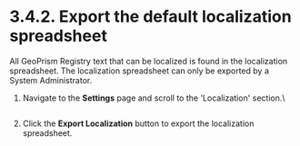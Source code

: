 # 3.4.2. Export the default localization spreadsheet

All GeoPrism Registry text that can be localized is found in the localization spreadsheet. The localization spreadsheet can only be exported by a System Administrator.

1.  Navigate to the **Settings** page and scroll to the 'Localization' section.\


    <figure><img src="https://lh4.googleusercontent.com/Mu8r3fdIVOehoWjkwFj5epRbJyUBDB2rw22P8xecko2k4CsASlNP_7MDV7e-W0bRvGQimfCJHR2i2DQ28iuYgFBb7EH34na57RRBGYKAIejU4IR5Z8rtellO88Z0DYuK4m6yFuz4LdGEjm8qg5a1At_iI2aqbKyG_WggJ7N8ifOA7h0ja9Fhb4s1" alt=""><figcaption></figcaption></figure>
2. Click the **Export Localization** button to export the localization spreadsheet.
